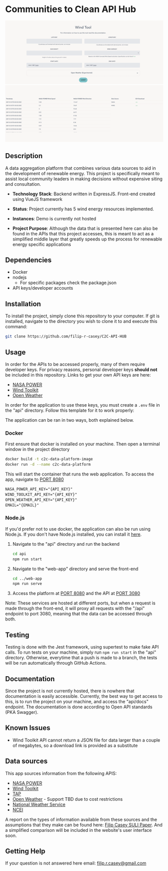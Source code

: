 # Communities to Clean API Hub

![Image of Wind Data Request Form](app-info/images/WindForm.png "Wind Request Form")
![Image of Wind Data Response UI](app-info/images/WindResponse.png "Wind Response")

## Description

A data aggregation platform that combines various data sources to aid in the development of renewable energy. This project is specifically meant to assist local community leaders in making decisions without expensive siting and consultation.

* **Technology Stack**: Backend written in ExpressJS. Front-end created using VueJS framework

* **Status**: Project currently has 5 wind energy resources implemented.

* **Instances**: Demo is currently not hosted

* **Project Purpose**: Although the data that is presented here can also be found in the APIs that this project accesses, this is meant to act as a simplified middle layer that greatly speeds up the process for renewable energy specific applications
  
## Dependencies

* Docker
* nodejs
  * For specific packages check the package.json
* API keys/developer accounts

## Installation

To install the project, simply clone this repository to your computer. If git is installed, navigate to the directory you wish to clone it to and execute this command:

```bash
git clone https://github.com/filip-r-casey/C2C-API-HUB
```

## Usage

In order for the APIs to be accessed properly, many of them require developer keys. For privacy reasons, personal developer keys **should not** be included in this repository. Links to get your own API keys are here:

* [NASA POWER](https://api.nasa.gov/)
* [Wind Toolkit](https://developer.nrel.gov/signup/)
* [Open Weather](https://openweathermap.org/appid)

In order for the application to use these keys, you must create a `.env` file in the "api" directory. Follow this template for it to work properly:

The application can be ran in two ways, both explained below.

### Docker

First ensure that docker is installed on your machine. Then open a terminal window in the project directory

```bash
docker build -t c2c-data-platform-image
docker run -d --name c2c-data-platform
```

This will start the container that runs the web application. To access the app, navigate to [PORT 8080](http://0.0.0.0:8080/)

```txt
NASA_POWER_API_KEY="{API_KEY}"
WIND_TOOLKIT_API_KEY="{API_KEY}"
OPEN_WEATHER_API_KEY="{API_KEY}"
EMAIL="{EMAIL}"
```

### Node.js

If you'd prefer not to use docker, the application can also be run using Node.js. If you don't have Node.js installed, you can install it [here](https://docs.npmjs.com/downloading-and-installing-node-js-and-npm).

1. Navigate to the "api" directory and run the backend

    ```bash
    cd api
    npm run start
    ```

2. Navigate to the "web-app" directory and serve the front-end

    ```bash
    cd ../web-app
    npm run serve
    ```

3. Access the platform at [PORT 8080](http:/0.0.0.0:8080) and the API at [PORT 3080](http:/0.0.0.0:3080)

Note: These services are hosted at different ports, but when a request is made through the front-end, it will proxy all requests with the "/api" endpoint to port 3080, meaning that the data can be accessed through both.

## Testing

Testing is done with the Jest framework, using supertest to make fake API calls. To run tests on your machine, simply run ```npm run start``` in the "api" directory. Otherwise, everytime that a push is made to a branch, the tests will be run automatically through GitHub Actions.

## Documentation

Since the project is not currently hosted, there is nowhere that documentation is easily accessible. Currently, the best way to get access to this, is to run the project on your machine, and access the "api/docs" endpoint. The documentation is done according to Open API standards (PKA Swagger).

## Known Issues

* Wind Toolkit API cannot return a JSON file for data larger than a couple of megabytes, so a download link is provided as a substitute

## Data sources

This app sources information from the following APIS:

* [NASA POWER](https://power.larc.nasa.gov/docs/services/api/)
* [Wind Toolkit](https://www.nrel.gov/grid/wind-toolkit.html)
* [TAP](https://dw-tap.nrel.gov/#api-Wind_Speed)
* [Open Weather](https://openweathermap.org/api) - Support TBD due to cost restrictions
* [National Weather Service](https://www.weather.gov/documentation/services-web-api#/default/station_observation_list)
* [NCEI](https://www.ncei.noaa.gov/support/access-data-service-api-user-documentation)
  
A report on the types of information available from these sources and the assumptions that they make can be found here: [Filip Casey SULI Paper](https://drive.google.com/file/d/10BlTYDYR5AO15iI6XRxVjnxyXnBcUEuk/view?usp=sharing). And a simplified comparison will be included in the website's user interface soon.

## Getting Help

If your question is not answered here email: filip.r.casey@gmail.com
